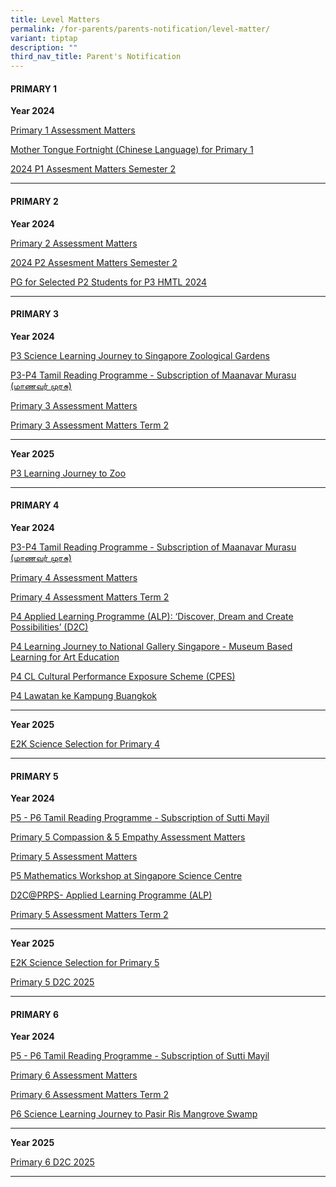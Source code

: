 ```yaml
---
title: Level Matters
permalink: /for-parents/parents-notification/level-matter/
variant: tiptap
description: ""
third_nav_title: Parent's Notification
---
```

<h4><strong>PRIMARY 1</strong></h4>
<p><strong>Year 2024</strong>
</p>
<p><a href="/files/School Matter/P1_Assessment_Matters__Semester_1.pdf" rel="noopener noreferrer nofollow" target="_blank">Primary 1 Assessment Matters</a>
</p>
<p><a href="/files/School Matter/School_Letter_for_MTL_Fortnight_P1_final.pdf" rel="noopener noreferrer nofollow" target="_blank">Mother Tongue Fortnight (Chinese Language) for Primary 1</a>
</p>
<p><a href="/files/School Matter/2024_P1_Assessment_Matters_Sem_2.pdf" rel="noopener noreferrer nofollow" target="_blank">2024 P1 Assesment Matters Semester 2</a>
</p>
<hr>
<h4><strong>PRIMARY 2</strong></h4>
<p><strong>Year 2024</strong>
</p>
<p><a href="/files/School Matter/P2_Assessment_Matters__Semester_1.pdf" rel="noopener noreferrer nofollow" target="_blank">Primary 2 Assessment Matters</a>
</p>
<p><a href="/files/School Matter/2024_P2_Assessment_Matters_Sem_2.pdf" rel="noopener noreferrer nofollow" target="_blank">2024 P2 Assesment Matters Semester 2</a>
</p>
<p><a href="/files/School Matter/PG_for_Selected_P2_students_for_P3_HMTL_2024_final_Liza_endorsed.pdf" rel="noopener nofollow" target="_blank">PG for Selected P2 Students for P3 HMTL 2024</a>
</p>
<hr>
<h4><strong>PRIMARY 3</strong></h4>
<p><strong>Year 2024</strong>
</p>
<p><a href="/files/School Matter/letter_P3_LJ_Zoo_6_Feb_2024.pdf" rel="noopener noreferrer nofollow" target="_blank">P3 Science Learning Journey to Singapore Zoological Gardens</a>
</p>
<p><a href="/files/School Matter/TL_Newspaper_Maanavar_Murasu__Letter_to_Parent_2024.pdf" rel="noopener noreferrer nofollow" target="_blank">P3-P4 Tamil Reading Programme - Subscription of Maanavar Murasu (மாணவர் முரசு)</a>
</p>
<p><a href="/files/School Matter/2024_P3_Assessment_Matters__WA1.pdf" rel="noopener noreferrer nofollow" target="_blank">Primary 3 Assessment Matters</a>
</p>
<p><a href="/files/School Matter/2024_P3_Assessment_Matters_Term_2.pdf" rel="noopener noreferrer nofollow" target="_blank">Primary 3 Assessment Matters Term 2</a>
</p>
<hr>
<p><strong>Year 2025</strong>
</p>
<p><a href="/files/Parents Notice 2025/letter_P3_LJ_Zoo_4_Feb_2025.pdf" rel="noopener nofollow" target="_blank">P3 Learning Journey to Zoo</a>
</p>
<hr>
<h4><strong>PRIMARY 4</strong></h4>
<p><strong>Year 2024</strong>
</p>
<p><a href="/files/School Matter/TL_Newspaper_Maanavar_Murasu__Letter_to_Parent_2024.pdf" rel="noopener noreferrer nofollow" target="_blank">P3-P4 Tamil Reading Programme - Subscription of Maanavar Murasu (மாணவர் முரசு)</a>
</p>
<p><a href="/files/School Matter/2024_P4_Assessment_Matters__WA1.pdf" rel="noopener noreferrer nofollow" target="_blank">Primary 4 Assessment Matters</a>
</p>
<p><a href="/files/School Matter/2024_P4_Assessment_Matters_Term_2.pdf" rel="noopener noreferrer nofollow" target="_blank">Primary 4 Assessment Matters Term 2</a>
</p>
<p><a href="/files/School Matter/letter_P4_D2C_PG_2024_final.pdf" rel="noopener noreferrer nofollow" target="_blank">P4 Applied Learning Programme (ALP): ‘Discover, Dream and Create Possibilities’ (D2C)</a>
</p>
<p><a href="/files/School Matter/P4_LJ_to_National_Gallery_2024___PG_Letter.pdf" rel="noopener noreferrer nofollow" target="_blank">P4 Learning Journey to National Gallery Singapore - Museum Based Learning for Art Education</a>
</p>
<p><a href="/files/School Matter/CPES_P4_MTL_2024_PG_letter_final.pdf" rel="noopener noreferrer nofollow" target="_blank">P4 CL Cultural Performance Exposure Scheme (CPES)</a>
</p>
<p><a href="/files/School Matter/P4_LJ_Kg_Buangkok_PG_Letter_2024.pdf" rel="noopener nofollow" target="_blank">P4 Lawatan ke Kampung Buangkok</a>
</p>
<hr>
<p><strong>Year 2025</strong>
</p>
<p><a href="/files/Parents Notice 2025/Letter_to_Parent__for_E2K_Selection__P4_Science___2_.pdf" rel="noopener nofollow" target="_blank">E2K Science Selection for Primary 4</a>
</p>
<hr>
<h4><strong>PRIMARY 5</strong></h4>
<p><strong>Year 2024</strong>
</p>
<p><a href="/files/School Matter/TL_Mag__Sutti_Mayil___Letter_to_Parent_2024.pdf" rel="noopener noreferrer nofollow" target="_blank">P5 - P6 Tamil Reading Programme - Subscription of Sutti Mayil</a>
</p>
<p><a href="/files/School Matter/2024_P5_Assessment_Matters__WA1updated2Feb.pdf" rel="noopener noreferrer nofollow" target="_blank">Primary 5 Compassion &amp; 5 Empathy Assessment Matters</a>
</p>
<p><a href="/files/School Matter/2024_P5_Assessment_Matters__WA1.pdf" rel="noopener noreferrer nofollow" target="_blank">Primary 5 Assessment Matters</a>
</p>
<p><a href="/files/School Matter/PG_Letter_for_Math_Workshops_at_Science_Centre___final_.pdf" rel="noopener noreferrer nofollow" target="_blank">P5 Mathematics Workshop at Singapore Science Centre</a>
</p>
<p><a href="/files/School Matter/P5_D2C_PG_2024.pdf" rel="noopener noreferrer nofollow" target="_blank">D2C@PRPS- Applied Learning Programme (ALP)</a>
</p>
<p><a href="/files/School Matter/2024_P5_Assessment_Matters_Term_2.pdf" rel="noopener noreferrer nofollow" target="_blank">Primary 5 Assessment Matters Term 2</a>
</p>
<hr>
<p><strong>Year 2025</strong>
</p>
<p><a href="/files/Parents Notice 2025/P5_E2K_Science_Letter_to_Parents_2025.pdf" rel="noopener nofollow" target="_blank">E2K Science Selection for Primary 5</a>
</p>
<p><a href="/files/Parents Notice 2025/letter_P5_D2C_PG_2025_final.pdf" rel="noopener nofollow" target="_blank">Primary 5 D2C 2025</a>
</p>
<hr>
<h4><strong>PRIMARY 6</strong></h4>
<p><strong>Year 2024</strong>
</p>
<p><a href="/files/School Matter/TL_Mag__Sutti_Mayil___Letter_to_Parent_2024.pdf" rel="noopener noreferrer nofollow" target="_blank">P5 - P6 Tamil Reading Programme - Subscription of Sutti Mayil</a>
</p>
<p><a href="/files/School Matter/2024_P6_Assessment_Matters_WA1.pdf" rel="noopener noreferrer nofollow" target="_blank">Primary 6 Assessment Matters</a>
</p>
<p><a href="/files/School Matter/2024_P6_Assessment_Matters_Term_2.pdf" rel="noopener noreferrer nofollow" target="_blank">Primary 6 Assessment Matters Term 2</a>
</p>
<p><a href="/files/School Matter/Letter_P6_LJ_Mangrove_Swamp_2024_a.pdf" rel="noopener noreferrer nofollow" target="_blank">P6 Science Learning Journey to Pasir Ris Mangrove Swamp</a>
</p>
<hr>
<p><strong>Year 2025</strong>
</p>
<p><a href="/files/Parents Notice 2025/letter_P6_D2C_PG_2025_final.pdf" rel="noopener nofollow" target="_blank">Primary 6 D2C 2025</a>
</p>
<hr>
<p></p>
<p></p>